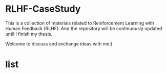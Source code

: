 # RLHF-CaseStudy
This is a collection of materials related to Reinforcement Learning with Human Feedback (RLHF). And the repository will be continuously updated until I finish my thesis.

Welcome to  discuss and exchange ideas with me:)


# list




